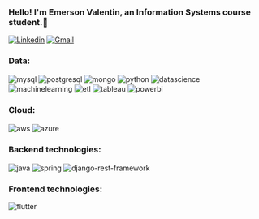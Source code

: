 ### Hello! I'm Emerson Valentin, an Information Systems course student.👋



[![Linkedin](https://img.shields.io/badge/LinkedIn-0077B5?style=for-the-badge&logo=linkedin&logoColor=white)](https://www.linkedin.com/in/emerson-valentin-3a937b229)
[![Gmail](https://img.shields.io/badge/Gmail-D14836?style=for-the-badge&logo=gmail&logoColor=white)](mailto:emerson.valentin9272@gmail.com)

### Data:
<div style="display: inline_block">
	<img align="center" alt="mysql" src="https://img.shields.io/badge/MySQL-00000F?style=for-the-badge&logo=mysql&logoColor=white" />
    <img align="center" alt="postgresql" src="https://img.shields.io/badge/PostgreSQL-316192?style=for-the-badge&logo=postgresql&logoColor=white" />
	<img align="center" alt="mongo" src="https://img.shields.io/badge/MongoDB-4EA94B?style=for-the-badge&logo=mongodb&logoColor=white" />
	<img align="center" alt="python" src="https://img.shields.io/badge/Python-3776AB?style=for-the-badge&logo=python&logoColor=white" />
 <img align="center" alt="datascience" src="https://img.shields.io/badge/Data%20Science-2E86C1?style=for-the-badge" />
<img align="center" alt="machinelearning" src="https://img.shields.io/badge/Machine%20Learning-FF5733?style=for-the-badge" />
<img align="center" alt="etl" src="https://img.shields.io/badge/ETL-27AE60?style=for-the-badge" />
<img align="center" alt="tableau" src="https://img.shields.io/badge/Tableau-E97627?style=for-the-badge&logo=tableau&logoColor=white" />
<img align="center" alt="powerbi" src="https://img.shields.io/badge/Power%20BI-F2C811?style=for-the-badge&logo=powerbi&logoColor=black" />
</div>

### Cloud:
<div>
	<img align="center" alt="aws" src="https://img.shields.io/badge/AWS-232F3E?style=for-the-badge&logo=amazonaws&logoColor=white" />
	<img align="center" alt="azure" src="https://img.shields.io/badge/Microsoft%20Azure-0089D6?style=for-the-badge&logo=microsoftazure&logoColor=white" />
</div>

### Backend technologies:
<div style="display: inline_block">
    <img align="center" alt="java" src="https://img.shields.io/badge/Java-ED8B00?style=for-the-badge&logo=openjdk&logoColor=white" />
    <img align="center" alt="spring" src="https://img.shields.io/badge/Spring-6DB33F?style=for-the-badge&logo=spring&logoColor=white" />
    <img align="center" alt="django-rest-framework" src="https://img.shields.io/badge/Django%20Rest%20Framework-092E20?style=for-the-badge" />
</div>

### Frontend technologies:
<div style="display: inline_block">
    <img align="center" alt="flutter" src="https://img.shields.io/badge/Flutter-02569B?style=for-the-badge&logo=flutter&logoColor=white" />
</div>
